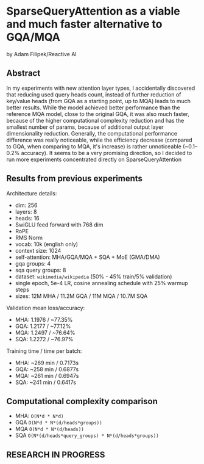 # SparseQueryAttention as a viable and much faster alternative to GQA/MQA
by Adam Filipek/Reactive AI
## Abstract
In my experiments with new attention layer types, I accidentally discovered that reducing used query heads count, instead
of further reduction of key/value heads (from GQA as a starting point, up to MQA) leads to much better results. While the
model achieved better performance than the reference MQA model, close to the original GQA, it was also much faster, because
of the higher computational complexity reduction and has the smallest number of params, because of additional output layer
dimensionality reduction. Generally, the computational performance difference was really noticeable, while the efficiency
decrease (compared to GQA, when comparing to MQA, it's increase) is rather unnoticeable (~0.1–0.2% accuracy). It seems to be
a very promising direction, so I decided to run more experiments concentrated directly on SparseQueryAttention

## Results from previous experiments
Architecture details:
- dim: 256
- layers: 8
- heads: 16
- SwiGLU feed forward with 768 dim
- RoPE
- RMS Norm
- vocab: 10k (english only)
- context size: 1024
- self-attention: MHA/GQA/MQA + SQA + MoE (GMA/DMA)
- gqa groups: 4
- sqa query groups: 8
- dataset: `wikimedia/wikipedia` (50% - 45% train/5% validation)
- single epoch, 5e-4 LR, cosine annealing schedule with 25% warmup steps
- sizes: 12M MHA / 11.2M GQA / 11M MQA / 10.7M SQA 

Validation mean loss/accuracy:
- MHA: 1.1976 / ~77.35%
- GQA: 1.2177 / ~77.12%
- MQA: 1.2497 / ~76.64%
- SQA: 1.2272 / ~76.97%

Training time / time per batch:
- MHA: ~269 min / 0.7173s
- GQA: ~258 min / 0.6877s
- MQA: ~261 min / 0.6947s
- SQA: ~241 min / 0.6417s

## Computational complexity comparison
- MHA: `O(N*d * N*d)`
- GQA `O(N*d * N*(d/heads*groups))`
- MQA `O(N*d * N*(d/heads))`
- SQA `O(N*(d/heads*query_groups) * N*(d/heads*groups))`

## RESEARCH IN PROGRESS